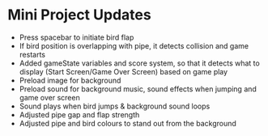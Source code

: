 # Mini Project Updates
- Press spacebar to initiate bird flap
- If bird position is overlapping with pipe, it detects collision and game restarts
- Added gameState variables and score system, so that it detects what to display (Start Screen/Game Over Screen) based on game play
- Preload image for background 
- Preload sound for background music, sound effects when jumping and game over screen
- Sound plays when bird jumps & background sound loops
- Adjusted pipe gap and flap strength
- Adjusted pipe and bird colours to stand out from the background